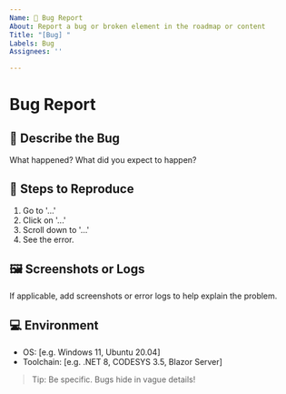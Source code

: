 ```yaml
---
Name: 🐞 Bug Report
About: Report a bug or broken element in the roadmap or content
Title: "[Bug] "
Labels: Bug
Assignees: ''

---
```

# Bug Report

## 🐛 Describe the Bug
What happened? What did you expect to happen?

## 🧪 Steps to Reproduce
1. Go to '...'
2. Click on '...'
3. Scroll down to '...'
4. See the error.

## 🖼 Screenshots or Logs
If applicable, add screenshots or error logs to help explain the problem.

## 💻 Environment
- OS: [e.g. Windows 11, Ubuntu 20.04]
- Toolchain: [e.g. .NET 8, CODESYS 3.5, Blazor Server]

> Tip: Be specific. Bugs hide in vague details!

